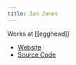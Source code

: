 ```yaml
---
title: Ian Jones
---
```


Works at [[egghead]]

- [Website](https://ianjones.us)
- [Source Code](https://github.com/theianjones/blog)
